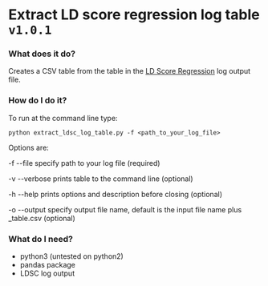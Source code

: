 # Extract LD score regression log table `v1.0.1`


### What does it do?
Creates a CSV table from the table in the [LD Score Regression](https://github.com/bulik/ldsc) log output file.

### How do I do it?
To run at the command line type:

`python extract_ldsc_log_table.py -f <path_to_your_log_file>` 

Options are:

 -f --file      specify path to your log file (required)

 -v --verbose   prints table to the command line (optional)

 -h --help      prints options and description before closing (optional)
 
 -o --output    specify output file name, default is the input file name plus _table.csv (optional)
 
 
 ### What do I need?
 
 * python3 (untested on python2)
 * pandas package
 * LDSC log output 
             
